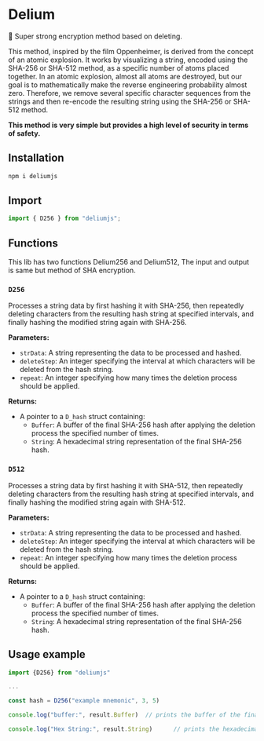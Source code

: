 # Delium

🔑 Super strong encryption method based on deleting.

This method, inspired by the film Oppenheimer, is derived from the concept of an atomic explosion. It works by visualizing a string, encoded using the SHA-256 or SHA-512 method, as a specific number of atoms placed together. In an atomic explosion, almost all atoms are destroyed, but our goal is to mathematically make the reverse engineering probability almost zero. Therefore, we remove several specific character sequences from the strings and then re-encode the resulting string using the SHA-256 or SHA-512 method.

**This method is very simple but provides a high level of security in terms of safety.**

## Installation

```bash
npm i deliumjs
```

## Import

```ts
import { D256 } from "deliumjs";
```

## Functions

This lib has two functions Delium256 and Delium512, The input and output is same but method of SHA encryption.

### `D256`

Processes a string data by first hashing it with SHA-256, then repeatedly deleting characters from the resulting hash string at specified intervals, and finally hashing the modified string again with SHA-256.

**Parameters:**

- `strData`: A string representing the data to be processed and hashed.
- `deleteStep`: An integer specifying the interval at which characters will be deleted from the hash string.
- `repeat`: An integer specifying how many times the deletion process should be applied.

**Returns:**

- A pointer to a `D_hash` struct containing:
  - `Buffer`: A buffer of the final SHA-256 hash after applying the deletion process the specified number of times.
  - `String`: A hexadecimal string representation of the final SHA-256 hash.

### `D512`

Processes a string data by first hashing it with SHA-512, then repeatedly deleting characters from the resulting hash string at specified intervals, and finally hashing the modified string again with SHA-512.

**Parameters:**

- `strData`: A string representing the data to be processed and hashed.
- `deleteStep`: An integer specifying the interval at which characters will be deleted from the hash string.
- `repeat`: An integer specifying how many times the deletion process should be applied.

**Returns:**

- A pointer to a `D_hash` struct containing:
  - `Buffer`: A buffer of the final SHA-256 hash after applying the deletion process the specified number of times.
  - `String`: A hexadecimal string representation of the final SHA-256 hash.

## Usage example

```ts
import {D256} from "deliumjs"

...

const hash = D256("example mnemonic", 3, 5)

console.log("buffer:", result.Buffer)  // prints the buffer of the final hash

console.log("Hex String:", result.String)      // prints the hexadecimal string of the final hash

```

